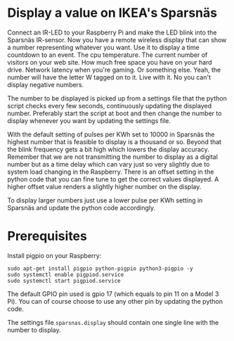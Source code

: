 # Display a value on IKEA's Sparsnäs

Connect an IR-LED to your Raspberry Pi and make the LED blink into the Sparsnäs IR-sensor. Now you have a remote wireless display that can show a number representing whatever you want. Use it to display a time countdown to an event. The cpu temperature. The current number of visitors on your web site. How much free space you have on your hard drive. Network latency when you're gaming. Or something else. Yeah, the number will have the letter W tagged on to it. Live with it. No you can't display negative numbers.

The number to be displayed is picked up from a settings file that the python script checks every few seconds, continuously updating the displayed number. Preferably start the script at boot and then change the number to display whenever you want by updating the settings file.

With the default setting of pulses per KWh set to 10000 in Sparsnäs the highest number that is feasible to display is a thousand or so. Beyond that the blink frequency gets a bit high which lowers the display accuracy. Remember that we are not transmitting the number to display as a digital number but as a time delay which can vary just so very slightly due to system load changing in the Raspberry. There is an offset setting in the python code that you can fine tune to get the correct values displayed. A higher offset value renders a slightly higher number on the display. 

To display larger numbers just use a lower pulse per KWh setting in Sparsnäs and update the python code accordingly.


# Prerequisites

Install pigpio on your Raspberry:
```
sudo apt-get install pigpio python-pigpio python3-pigpio -y
sudo systemctl enable pigpiod.service
sudo systemctl start pigpiod.service
```  
The default GPIO pin used is gpio 17 (which equals to pin 11 on a Model 3 Pi). You can of course choose to use any other pin by updating the python code.

The settings file ```sparsnas.display``` should contain one single line with the number to display.


